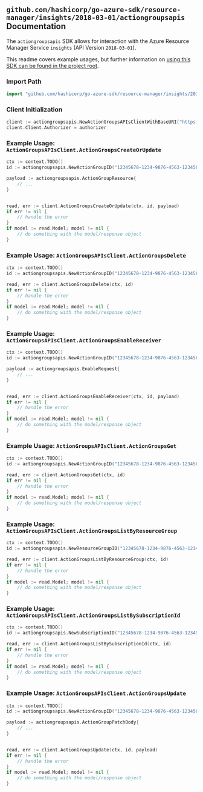 
## `github.com/hashicorp/go-azure-sdk/resource-manager/insights/2018-03-01/actiongroupsapis` Documentation

The `actiongroupsapis` SDK allows for interaction with the Azure Resource Manager Service `insights` (API Version `2018-03-01`).

This readme covers example usages, but further information on [using this SDK can be found in the project root](https://github.com/hashicorp/go-azure-sdk/tree/main/docs).

### Import Path

```go
import "github.com/hashicorp/go-azure-sdk/resource-manager/insights/2018-03-01/actiongroupsapis"
```


### Client Initialization

```go
client := actiongroupsapis.NewActionGroupsAPIsClientWithBaseURI("https://management.azure.com")
client.Client.Authorizer = authorizer
```


### Example Usage: `ActionGroupsAPIsClient.ActionGroupsCreateOrUpdate`

```go
ctx := context.TODO()
id := actiongroupsapis.NewActionGroupID("12345678-1234-9876-4563-123456789012", "example-resource-group", "actionGroupValue")

payload := actiongroupsapis.ActionGroupResource{
	// ...
}


read, err := client.ActionGroupsCreateOrUpdate(ctx, id, payload)
if err != nil {
	// handle the error
}
if model := read.Model; model != nil {
	// do something with the model/response object
}
```


### Example Usage: `ActionGroupsAPIsClient.ActionGroupsDelete`

```go
ctx := context.TODO()
id := actiongroupsapis.NewActionGroupID("12345678-1234-9876-4563-123456789012", "example-resource-group", "actionGroupValue")

read, err := client.ActionGroupsDelete(ctx, id)
if err != nil {
	// handle the error
}
if model := read.Model; model != nil {
	// do something with the model/response object
}
```


### Example Usage: `ActionGroupsAPIsClient.ActionGroupsEnableReceiver`

```go
ctx := context.TODO()
id := actiongroupsapis.NewActionGroupID("12345678-1234-9876-4563-123456789012", "example-resource-group", "actionGroupValue")

payload := actiongroupsapis.EnableRequest{
	// ...
}


read, err := client.ActionGroupsEnableReceiver(ctx, id, payload)
if err != nil {
	// handle the error
}
if model := read.Model; model != nil {
	// do something with the model/response object
}
```


### Example Usage: `ActionGroupsAPIsClient.ActionGroupsGet`

```go
ctx := context.TODO()
id := actiongroupsapis.NewActionGroupID("12345678-1234-9876-4563-123456789012", "example-resource-group", "actionGroupValue")

read, err := client.ActionGroupsGet(ctx, id)
if err != nil {
	// handle the error
}
if model := read.Model; model != nil {
	// do something with the model/response object
}
```


### Example Usage: `ActionGroupsAPIsClient.ActionGroupsListByResourceGroup`

```go
ctx := context.TODO()
id := actiongroupsapis.NewResourceGroupID("12345678-1234-9876-4563-123456789012", "example-resource-group")

read, err := client.ActionGroupsListByResourceGroup(ctx, id)
if err != nil {
	// handle the error
}
if model := read.Model; model != nil {
	// do something with the model/response object
}
```


### Example Usage: `ActionGroupsAPIsClient.ActionGroupsListBySubscriptionId`

```go
ctx := context.TODO()
id := actiongroupsapis.NewSubscriptionID("12345678-1234-9876-4563-123456789012")

read, err := client.ActionGroupsListBySubscriptionId(ctx, id)
if err != nil {
	// handle the error
}
if model := read.Model; model != nil {
	// do something with the model/response object
}
```


### Example Usage: `ActionGroupsAPIsClient.ActionGroupsUpdate`

```go
ctx := context.TODO()
id := actiongroupsapis.NewActionGroupID("12345678-1234-9876-4563-123456789012", "example-resource-group", "actionGroupValue")

payload := actiongroupsapis.ActionGroupPatchBody{
	// ...
}


read, err := client.ActionGroupsUpdate(ctx, id, payload)
if err != nil {
	// handle the error
}
if model := read.Model; model != nil {
	// do something with the model/response object
}
```
